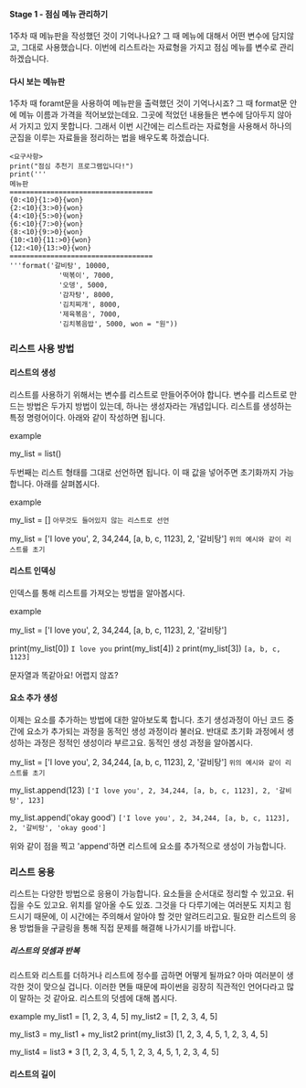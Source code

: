 #### Stage 1 - 점심 메뉴 관리하기

1주차 때 메뉴판을 작성했던 것이 기억나나요? 그 때 메뉴에 대해서 어떤 변수에 담지않고, 그대로
사용했습니다. 이번에 리스트라는 자료형을 가지고 점심 메뉴를 변수로 관리하겠습니다.

#### 다시 보는 메뉴판

1주차 때 foramt문을 사용하여 메뉴판을 출력했던 것이 기억나시죠? 그 때 format문 안에 메뉴
이름과 가격을 적어보았는데요. 그곳에 적었던 내용들은 변수에 담아두지 않아서 가지고 있지 못합니다.
그래서 이번 시간에는 리스트라는 자료형을 사용해서 하나의 군집을 이루는 자료들을 정리하는 법을
배우도록 하겠습니다.

```
<요구사항>
print("점심 추천기 프로그램입니다!")
print('''
메뉴판
===================================
{0:<10}{1:>0}{won}
{2:<10}{3:>0}{won}
{4:<10}{5:>0}{won}
{6:<10}{7:>0}{won}
{8:<10}{9:>0}{won}
{10:<10}{11:>0}{won}
{12:<10}{13:>0}{won}
===================================
'''format('갈비탕', 10000,
            '떡볶이', 7000,
            '오뎅', 5000,
            '감자탕', 8000,
            '김치찌개', 8000,
            '제육볶음', 7000,
            '김치볶음밥', 5000, won = "원"))
```

### 리스트 사용 방법

#### 리스트의 생성

리스트를 사용하기 위해서는 변수를 리스트로 만들어주어야 합니다. 변수를 리스트로 만드는 방법은
두가지 방법이 있는데, 하나는 생성자라는 개념입니다. 리스트를 생성하는 특정 명령어이다.
아래와 같이 작성하면 됩니다.

example

my_list = list()

두번째는 리스트 형태를 그대로 선언하면 됩니다. 이 때 값을 넣어주면 초기화까지 가능합니다.
아래를 살펴봅시다.

example

my_list = []
`아무것도 들어있지 않는 리스트로 선언`

my_list = ['I love you', 2, 34,244, [a, b, c, 1123], 2, '갈비탕']
`위의 예시와 같이 리스트를 초기`

#### 리스트 인덱싱

인덱스를 통해 리스트를 가져오는 방법을 알아봅시다.

example

my_list = ['I love you', 2, 34,244, [a, b, c, 1123], 2, '갈비탕']

print(my_list[0])
`I love you`
print(my_list[4])
`2`
print(my_list[3])
`[a, b, c, 1123]`

문자열과 똑같아요! 어렵지 않죠?

#### 요소 추가 생성

이제는 요소를 추가하는 방법에 대한 알아보도록 합니다. 초기 생성과정이 아닌 코드 중간에
요소가 추가되는 과정을 동적인 생성 과정이라 불러요. 반대로 초기화 과정에서 생성하는 과정은
정적인 생성이라 부르고요. 동적인 생성 과정을 알아봅시다.

my_list = ['I love you', 2, 34,244, [a, b, c, 1123], 2, '갈비탕']
`위의 예시와 같이 리스트를 초기`

my_list.append(123)
`['I love you', 2, 34,244, [a, b, c, 1123], 2, '갈비탕', 123]`

my_list.append('okay good')
`['I love you', 2, 34,244, [a, b, c, 1123], 2, '갈비탕', 'okay good']`

위와 같이 점을 찍고 'append'하면 리스트에 요소를 추가적으로 생성이 가능합니다.

### 리스트 응용

리스트는 다양한 방법으로 응용이 가능합니다. 요소들을 순서대로 정리할 수 있고요.
뒤집을 수도 있고요. 위치를 알아올 수도 있죠. 그것을 다 다루기에는 여러분도 지치고
힘드시기 때문에, 이 시간에는 주의해서 알아야 할 것만 알려드리고요. 필요한 리스트의
응용 방법들을 구글링을 통해 직접 문제를 해결해 나가시기를 바랍니다.

##### 리스트의 덧셈과 반복

리스트와 리스트를 더하거나 리스트에 정수를 곱하면 어떻게 될까요? 아마 여러분이 생각한 것이
맞으실 겁니다. 이러한 면들 때문에 파이썬을 굉장히 직관적인 언어다라고 많이 말하는 것 같아요.
리스트의 덧셈에 대해 봅시다.

example
my_list1 = [1, 2, 3, 4, 5]
my_list2 = [1, 2, 3, 4, 5]

my_list3 = my_list1 + my_list2
print(my_list3)
[1, 2, 3, 4, 5, 1, 2, 3, 4, 5]

my_list4 = list3 \* 3
[1, 2, 3, 4, 5, 1, 2, 3, 4, 5, 1, 2, 3, 4, 5]

#### 리스트의 길이
